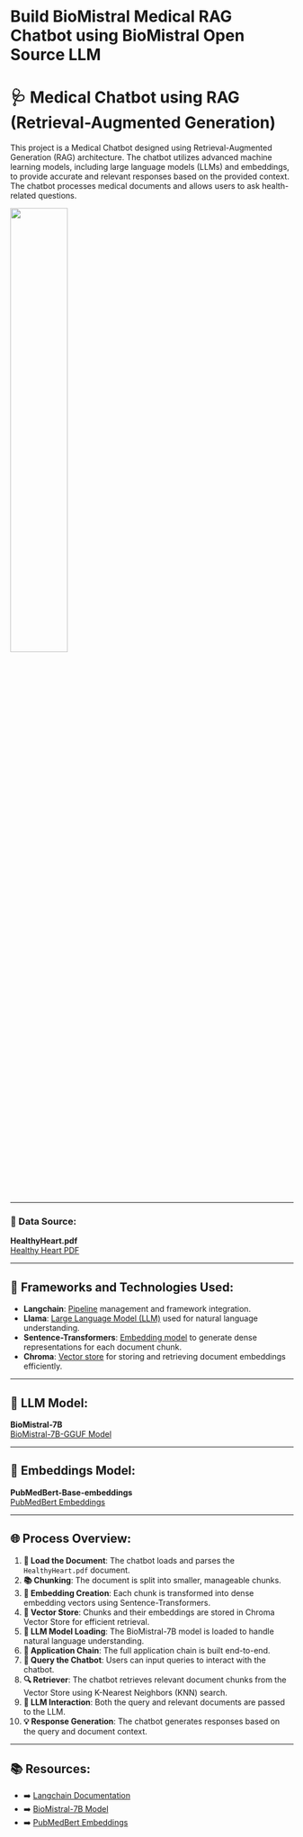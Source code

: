 # Build BioMistral Medical RAG Chatbot using BioMistral Open Source LLM 
# 🩺 Medical Chatbot using RAG (Retrieval-Augmented Generation)

This project is a Medical Chatbot designed using Retrieval-Augmented Generation (RAG) architecture. The chatbot utilizes advanced machine learning models, including large language models (LLMs) and embeddings, to provide accurate and relevant responses based on the provided context. The chatbot processes medical documents and allows users to ask health-related questions. 


<img width="45%" src="https://thumbs.dreamstime.com/b/chatbot-healthcare-abstract-concept-vector-illustration-artificial-intelligence-caregiver-chatbot-healthcare-use-anonymous-214748027.jpg"> 

---

### 📄 Data Source: 
**HealthyHeart.pdf**  
[Healthy Heart PDF](https://www.nhlbi.nih.gov/files/docs/public/heart/healthyheart.pdf)

---

## 🚀 Frameworks and Technologies Used:

- **Langchain**: <u>Pipeline</u> management and framework integration.
- **Llama**: <u>Large Language Model (LLM)</u> used for natural language understanding.
- **Sentence-Transformers**: <u>Embedding model</u> to generate dense representations for each document chunk.
- **Chroma**: <u>Vector store</u> for storing and retrieving document embeddings efficiently.

---

## 🤖 LLM Model:
**BioMistral-7B**  
[BioMistral-7B-GGUF Model](https://huggingface.co/MazivarPanahi/BioMistral-7B-GGUF/tree/main)

---

## 🧩 Embeddings Model:
**PubMedBert-Base-embeddings**  
[PubMedBert Embeddings](https://huggingface.co/NeuML/pubmedbert-base-embeddings)

---

## 🌐 Process Overview:

1. **📄 Load the Document**: The chatbot loads and parses the `HealthyHeart.pdf` document.
2. **📚 Chunking**: The document is split into smaller, manageable chunks.
3. **🔬 Embedding Creation**: Each chunk is transformed into dense embedding vectors using Sentence-Transformers.
4. **💾 Vector Store**: Chunks and their embeddings are stored in Chroma Vector Store for efficient retrieval.
5. **🤖 LLM Model Loading**: The BioMistral-7B model is loaded to handle natural language understanding.
6. **🔗 Application Chain**: The full application chain is built end-to-end.
7. **💬 Query the Chatbot**: Users can input queries to interact with the chatbot.
8. **🔍 Retriever**: The chatbot retrieves relevant document chunks from the Vector Store using K-Nearest Neighbors (KNN) search.
9. **🧠 LLM Interaction**: Both the query and relevant documents are passed to the LLM.
10. **💡 Response Generation**: The chatbot generates responses based on the query and document context.

---

## 📚 Resources:

- ➡️ [Langchain Documentation](https://langchain.com/docs)
- ➡️ [BioMistral-7B Model](https://huggingface.co/MazivarPanahi/BioMistral-7B-GGUF/tree/main)
- ➡️ [PubMedBert Embeddings](https://huggingface.co/NeuML/pubmedbert-base-embeddings)
